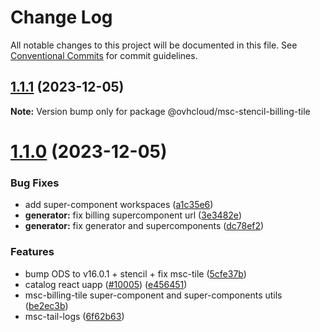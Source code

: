 # Change Log

All notable changes to this project will be documented in this file.
See [Conventional Commits](https://conventionalcommits.org) for commit guidelines.

## [1.1.1](https://github.com/ovh/manager/compare/@ovhcloud/msc-stencil-billing-tile@1.1.0...@ovhcloud/msc-stencil-billing-tile@1.1.1) (2023-12-05)

**Note:** Version bump only for package @ovhcloud/msc-stencil-billing-tile





# [1.1.0](https://github.com/ovh/manager/compare/@ovhcloud/msc-stencil-billing-tile@1.0.0...@ovhcloud/msc-stencil-billing-tile@1.1.0) (2023-12-05)


### Bug Fixes

* add super-component workspaces ([a1c35e6](https://github.com/ovh/manager/commit/a1c35e6817d3f41925954c16b381ebeaea440bd7))
* **generator:** fix billing supercomponent url ([3e3482e](https://github.com/ovh/manager/commit/3e3482e8eef395ccd50bf6bb4e09b154b78d14e3))
* **generator:** fix generator and supercomponents ([dc78ef2](https://github.com/ovh/manager/commit/dc78ef2efaa84d3d6ec69dbfc2af5debb8b35537))


### Features

* bump ODS to v16.0.1 + stencil + fix msc-tile ([5cfe37b](https://github.com/ovh/manager/commit/5cfe37b97ed116bec549cc7d27eabd4ee8867691))
* catalog react uapp ([#10005](https://github.com/ovh/manager/issues/10005)) ([e456451](https://github.com/ovh/manager/commit/e45645174e0a6e0834d06c3c23c535ff374dceba))
* msc-billing-tile super-component and super-components utils ([be2ec3b](https://github.com/ovh/manager/commit/be2ec3b0f2ea71e26ca1ec9f2b42dd16f38c3558))
* msc-tail-logs ([6f62b63](https://github.com/ovh/manager/commit/6f62b632014babcddd06585b9795a31a4f17e232))
